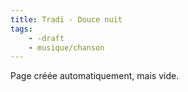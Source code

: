 ```yaml
---
title: Tradi - Douce nuit
tags:
    - -draft
    - musique/chanson
---
```


Page créée automatiquement, mais vide.
